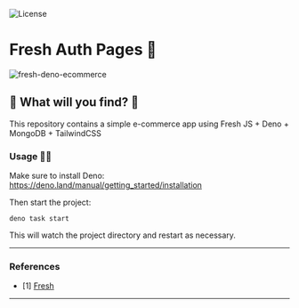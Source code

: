 ![License](https://img.shields.io/badge/Code%20License-MIT-blue.svg)
# Fresh Auth Pages :lemon:
![fresh-deno-ecommerce](https://socialify.git.ci/luisbernardinello/fresh-deno-ecommerce/image?font=Bitter&language=1&name=1&owner=1&pattern=Signal&theme=Auto)
## :sauropod: What will you find? :sauropod:

This repository contains a simple e-commerce app using Fresh JS + Deno + MongoDB + TailwindCSS


### Usage :t-rex::lemon:

Make sure to install Deno: https://deno.land/manual/getting_started/installation

Then start the project:

```
deno task start
```

This will watch the project directory and restart as necessary.


---

### References
- [1] [Fresh](https://fresh.deno.dev/docs/getting-started)


---
	